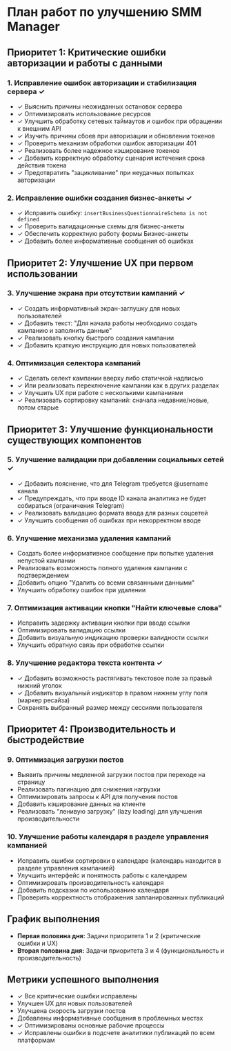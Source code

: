 # План работ по улучшению SMM Manager

## Приоритет 1: Критические ошибки авторизации и работы с данными

### 1. Исправление ошибок авторизации и стабилизация сервера ✓
- ✓ Выяснить причины неожиданных остановок сервера
- ✓ Оптимизировать использование ресурсов
- ✓ Улучшить обработку сетевых таймаутов и ошибок при обращении к внешним API
- ✓ Изучить причины сбоев при авторизации и обновлении токенов
- ✓ Проверить механизм обработки ошибок авторизации 401
- ✓ Реализовать более надежное кэширование токенов
- ✓ Добавить корректную обработку сценария истечения срока действия токена
- ✓ Предотвратить "зацикливание" при неудачных попытках авторизации

### 2. Исправление ошибки создания бизнес-анкеты ✓
- ✓ Исправить ошибку: `insertBusinessQuestionnaireSchema is not defined`
- ✓ Проверить валидационные схемы для бизнес-анкеты
- ✓ Обеспечить корректную работу формы Бизнес-анкеты
- ✓ Добавить более информативные сообщения об ошибках

## Приоритет 2: Улучшение UX при первом использовании

### 3. Улучшение экрана при отсутствии кампаний ✓
- ✓ Создать информативный экран-заглушку для новых пользователей
- ✓ Добавить текст: "Для начала работы необходимо создать кампанию и заполнить данные"
- ✓ Реализовать кнопку быстрого создания кампании
- ✓ Добавить краткую инструкцию для новых пользователей

### 4. Оптимизация селектора кампаний
- ✓ Сделать селект кампании вверху либо статичной надписью
- ✓ Или реализовать переключение кампании как в других разделах
- ✓ Улучшить UX при работе с несколькими кампаниями
- ✓ Реализовать сортировку кампаний: сначала недавние/новые, потом старые

## Приоритет 3: Улучшение функциональности существующих компонентов

### 5. Улучшение валидации при добавлении социальных сетей ✓
- ✓ Добавить пояснение, что для Telegram требуется @username канала
- ✓ Предупреждать, что при вводе ID канала аналитика не будет собираться (ограничения Telegram)
- ✓ Реализовать валидацию формата ввода для разных соцсетей
- ✓ Улучшить сообщения об ошибках при некорректном вводе

### 6. Улучшение механизма удаления кампаний
- Создать более информативное сообщение при попытке удаления непустой кампании
- Реализовать возможность полного удаления кампании с подтверждением
- Добавить опцию "Удалить со всеми связанными данными"
- Улучшить обработку ошибок при удалении

### 7. Оптимизация активации кнопки "Найти ключевые слова"
- Исправить задержку активации кнопки при вводе ссылки
- Оптимизировать валидацию ссылки
- Добавить визуальную индикацию проверки валидности ссылки
- Улучшить обратную связь при обработке ссылки

### 8. Улучшение редактора текста контента ✓
- ✓ Добавить возможность растягивать текстовое поле за правый нижний уголок
- ✓ Добавить визуальный индикатор в правом нижнем углу поля (маркер ресайза)
- Сохранять выбранный размер между сессиями пользователя

## Приоритет 4: Производительность и быстродействие

### 9. Оптимизация загрузки постов
- Выявить причины медленной загрузки постов при переходе на страницу
- Реализовать пагинацию для снижения нагрузки
- Оптимизировать запросы к API для получения постов
- Добавить кэширование данных на клиенте
- Реализовать "ленивую загрузку" (lazy loading) для улучшения производительности

### 10. Улучшение работы календаря в разделе управления кампанией
- Исправить ошибки сортировки в календаре (календарь находится в разделе управления кампанией)
- Улучшить интерфейс и понятность работы с календарем
- Оптимизировать производительность календаря
- Добавить подсказки по использованию календаря
- Проверить корректность отображения запланированных публикаций

## График выполнения
- **Первая половина дня:** Задачи приоритета 1 и 2 (критические ошибки и UX)
- **Вторая половина дня:** Задачи приоритета 3 и 4 (функциональность и производительность)

## Метрики успешного выполнения
- ✓ Все критические ошибки исправлены
- Улучшен UX для новых пользователей
- Улучшена скорость загрузки постов
- Добавлены информативные сообщения в проблемных местах
- ✓ Оптимизированы основные рабочие процессы
- ✓ Исправлены ошибки в подсчете аналитики публикаций по всем платформам